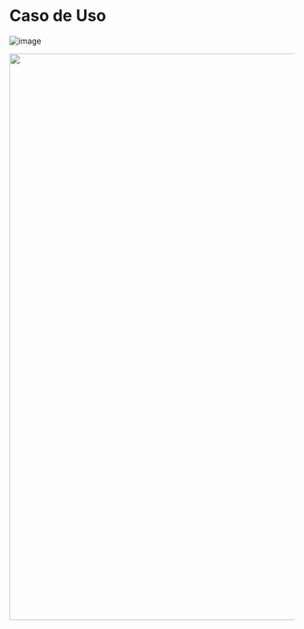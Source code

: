 # Caso de Uso


![image](https://user-images.githubusercontent.com/103187575/194945704-92f3fadd-9de3-49e2-a686-6c579301e5a0.png)


<img src= "![image](https://user-images.githubusercontent.com/103187575/194945644-ccac4067-053d-4da1-85e1-bc9434f98c05.png)" width="1000px" /> 

